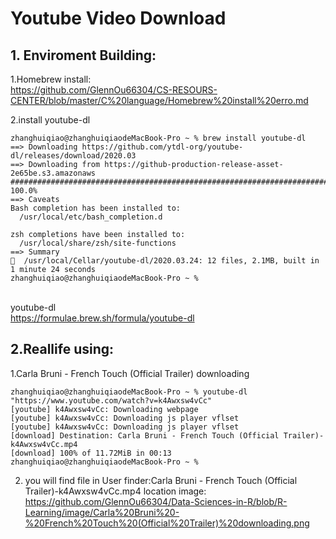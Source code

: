 # Youtube Video Download
## 1. Enviroment Building:
1.Homebrew install:
<br>https://github.com/GlennOu66304/CS-RESOURS-CENTER/blob/master/C%20language/Homebrew%20install%20erro.md

2.install youtube-dl
```
zhanghuiqiao@zhanghuiqiaodeMacBook-Pro ~ % brew install youtube-dl
==> Downloading https://github.com/ytdl-org/youtube-dl/releases/download/2020.03
==> Downloading from https://github-production-release-asset-2e65be.s3.amazonaws
######################################################################## 100.0%
==> Caveats
Bash completion has been installed to:
  /usr/local/etc/bash_completion.d

zsh completions have been installed to:
  /usr/local/share/zsh/site-functions
==> Summary
🍺  /usr/local/Cellar/youtube-dl/2020.03.24: 12 files, 2.1MB, built in 1 minute 24 seconds
zhanghuiqiao@zhanghuiqiaodeMacBook-Pro ~ % 
```
<br>youtube-dl
<br>https://formulae.brew.sh/formula/youtube-dl

## 2.Reallife using:
1.Carla Bruni - French Touch (Official Trailer) downloading
```
zhanghuiqiao@zhanghuiqiaodeMacBook-Pro ~ % youtube-dl "https://www.youtube.com/watch?v=k4Awxsw4vCc"
[youtube] k4Awxsw4vCc: Downloading webpage
[youtube] k4Awxsw4vCc: Downloading js player vflset
[youtube] k4Awxsw4vCc: Downloading js player vflset
[download] Destination: Carla Bruni - French Touch (Official Trailer)-k4Awxsw4vCc.mp4
[download] 100% of 11.72MiB in 00:13
zhanghuiqiao@zhanghuiqiaodeMacBook-Pro ~ % 
```
2. you will find file in User finder:Carla Bruni - French Touch (Official Trailer)-k4Awxsw4vCc.mp4
location image:
<br>https://github.com/GlennOu66304/Data-Sciences-in-R/blob/R-Learning/image/Carla%20Bruni%20-%20French%20Touch%20(Official%20Trailer)%20downloading.png
